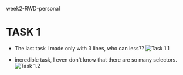 week2-RWD-personal

# TASK 1 #

- The last task I made only with 3 lines, who can less??
![Task 1.1](http://i.piccy.info/i9/daa27818ca5f681927a561f5bf42e572/1479205619/182248/1087531/week2_rwd_1_1.png)


- incredible task, I even don't know that there are so many selectors.
![Task 1.2](http://i.piccy.info/i9/a993b09235cb9956264f2a25361b8207/1479209326/72340/1087531/week2_rwd_1_2.png)
